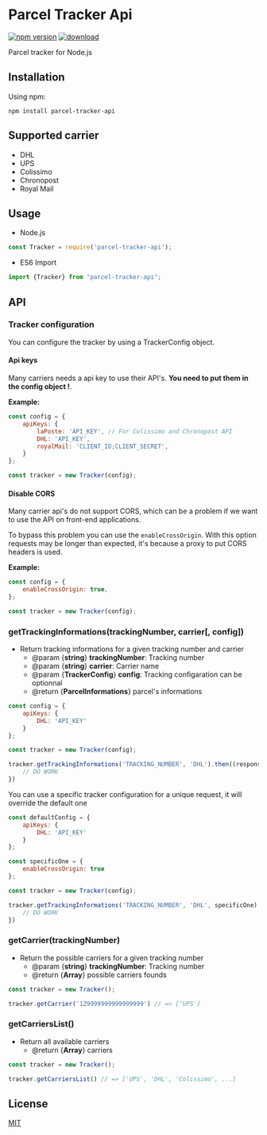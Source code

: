 # Parcel Tracker Api
[![npm version](https://img.shields.io/npm/v/parcel-tracker-api.svg?style=flat-square)](https://www.npmjs.org/package/parcel-tracker-api)
[![download](https://img.shields.io/npm/dm/parcel-tracker-api.svg)](https://www.npmjs.com/package/parcel-tracker-api)

Parcel tracker for Node.js

## Installation

Using npm:
````
npm install parcel-tracker-api
````

## Supported carrier

* DHL
* UPS
* Colissimo
* Chronopost
* Royal Mail

## Usage

* Node.js

````javascript
const Tracker = require('parcel-tracker-api');
````

* ES6 Import

````javascript
import {Tracker} from "parcel-tracker-api";
````

## API

### Tracker configuration

You can configure the tracker by using a TrackerConfig object.

#### Api keys

Many carriers needs a api key to use their API's. **You need to put them in the config object !**.

**Example:** 

````javascript
const config = {
    apiKeys: {
        laPoste: 'API_KEY', // For Colissimo and Chronopost API
        DHL: 'API_KEY',
        royalMail: 'CLIENT_ID;CLIENT_SECRET',
    }
};

const tracker = new Tracker(config);
````

#### Disable CORS 

Many carrier api's do not support CORS, which can be a problem if we want to use the API on front-end applications.

To bypass this problem you can use the `enableCrossOrigin`. With this option requests may be longer than expected, it's because a proxy to put CORS headers is used.

**Example:**
````javascript
const config = {
    enableCrossOrigin: true,
};

const tracker = new Tracker(config);
````

### getTrackingInformations(trackingNumber, carrier[, config])
* Return tracking informations for a given tracking number and carrier
  * @param {**string**} **trackingNumber**:  Tracking number
  * @param {**string**} **carrier**: Carrier name
  * @param {**TrackerConfig**} **config**: Tracking configaration can be optionnal
  * @return {**ParcelInformations**} parcel's informations

````javascript
const config = {
    apiKeys: {
        DHL: 'API_KEY'
    }
};

const tracker = new Tracker(config);

tracker.getTrackingInformations('TRACKING_NUMBER', 'DHL').then((response) => {
    // DO WORK
})
````

You can use a specific tracker configuration for a unique request, it will override the default one

````javascript
const defaultConfig = {
    apiKeys: {
        DHL: 'API_KEY'
    }
};

const specificOne = {
    enableCrossOrigin: true
};

const tracker = new Tracker(config);

tracker.getTrackingInformations('TRACKING_NUMBER', 'DHL', specificOne).then((response) => {
    // DO WORK
})
````

### getCarrier(trackingNumber)
* Return the possible carriers for a given tracking number
  * @param {**string**} **trackingNumber**:  Tracking number
  * @return {**Array<string>**} possible carriers founds
 
 ````javascript
const tracker = new Tracker();

tracker.getCarrier('1Z9999999999999999') // => ['UPS']
````

### getCarriersList()
* Return all available carriers
  * @return {**Array<string>**} carriers

 ````javascript
const tracker = new Tracker();

tracker.getCarriersList() // => ['UPS', 'DHL', 'Colissimo', ...]
````

## License

[MIT](LICENSE)